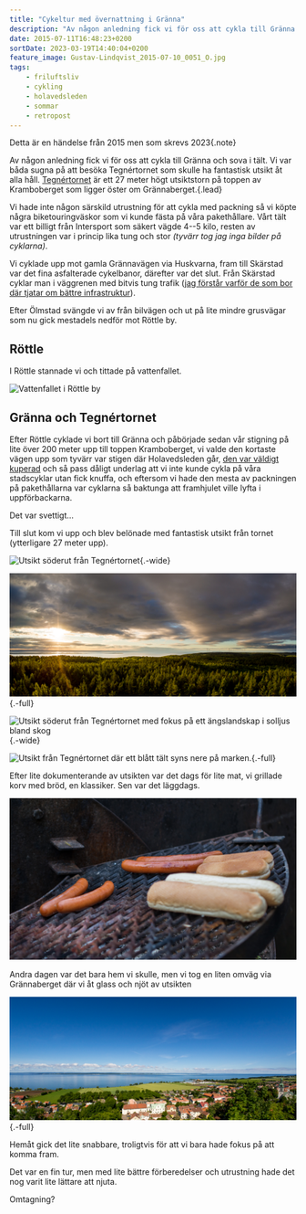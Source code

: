 ```yaml
---
title: "Cykeltur med övernattning i Gränna"
description: "Av någon anledning fick vi för oss att cykla till Gränna och sova i tält. Vi var båda sugna på att besöka Tegnértornet som skulle ha fantastisk utsikt åt alla håll…"
date: 2015-07-11T16:48:23+0200
sortDate: 2023-03-19T14:40:04+0200
feature_image: Gustav-Lindqvist_2015-07-10_0051_O.jpg
tags:
    - friluftsliv
    - cykling
    - holavedsleden
    - sommar
    - retropost
---
```


Detta är en händelse från 2015 men som skrevs 2023{.note}

Av någon anledning fick vi för oss att cykla till Gränna och sova i tält. Vi var båda sugna på att besöka Tegnértornet som skulle ha fantastisk utsikt åt alla håll. [Tegnértornet][JKPG.COM - Tegnértornet] är ett 27 meter högt utsiktstorn på toppen av Kramboberget som ligger öster om Grännaberget.{.lead}

Vi hade inte någon särskild utrustning för att cykla med packning så vi köpte några biketouringväskor som vi kunde fästa på våra pakethållare. Vårt tält var ett billigt från Intersport som säkert vägde 4--5 kilo, resten av utrustningen var i princip lika tung och stor *(tyvärr tog jag inga bilder på cyklarna)*.

Vi cyklade upp mot gamla Grännavägen via Huskvarna, fram till Skärstad var det fina asfalterade cykelbanor, därefter var det slut. Från Skärstad cyklar man i väggrenen med bitvis tung trafik ([jag förstår varför de som bor där tjatar om bättre infrastruktur][JP - Skärstadalen kräver gång- och cykelväg]).

Efter Ölmstad svängde vi av från bilvägen och ut på lite mindre grusvägar som nu gick mestadels nedför mot Röttle by.

## Röttle

I Röttle stannade vi och tittade på vattenfallet.

![Vattenfallet i Röttle by](Gustav-Lindqvist_2015-07-10_0016_O.jpg)

## Gränna och Tegnértornet

Efter Röttle cyklade vi bort till Gränna och påbörjade sedan vår stigning på lite över 200 meter upp till toppen Kramboberget, vi valde den kortaste vägen upp som tyvärr var stigen där Holavedsleden går, [den var väldigt kuperad](stigning-upp-till-tegnertornet.pdf) och så pass dåligt underlag att vi inte kunde cykla på våra stadscyklar utan fick knuffa, och eftersom vi hade den mesta av packningen på pakethållarna var cyklarna så baktunga att framhjulet ville lyfta i uppförbackarna.

Det var svettigt…

Till slut kom vi upp och blev belönade med fantastisk utsikt från tornet (ytterligare 27 meter upp).

![Utsikt söderut från Tegnértornet](Gustav-Lindqvist_2015-07-10_0040_O.jpg "Söderut"){.-wide}

![Utsikt mot nordväst från Tegnértornet. Solen är på väg ner över Visingsö och Vättern.](Gustav-Lindqvist_2015-07-10_0045-Edit_O.jpg "Norrut"){.-full}

![Utsikt söderut från Tegnértornet med fokus på ett ängslandskap i solljus bland skog](Gustav-Lindqvist_2015-07-10_0049_O.jpg "Söderut"){.-wide}

![Utsikt från Tegnértornet där ett blått tält syns nere på marken.](Gustav-Lindqvist_2015-07-10_0058_O.jpg "Tältplatsen"){.-full}

Efter lite dokumenterande av utsikten var det dags för lite mat, vi grillade korv med bröd, en klassiker. Sen var det läggdags.

![Korv och korvbröd på ett grillgaller](Gustav-Lindqvist_2015-07-10_0033_O.jpg)

Andra dagen var det bara hem vi skulle, men vi tog en liten omväg via Grännaberget där vi åt glass och njöt av utsikten

![Gränna i sommarskrud sett från Grännaberget](Gustav-Lindqvist_2015-07-11_0066_O.jpg "Gränna"){.-full}

Hemåt gick det lite snabbare, troligtvis för att vi bara hade fokus på att komma fram.

Det var en fin tur, men med lite bättre förberedelser och utrustning hade det nog varit lite lättare att njuta.

Omtagning?

[JKPG.COM - Tegnértornet]: https://jkpg.com/sv/granna-visingso/tegnertornetskogstornet/
[JP - Skärstadalen kräver gång- och cykelväg]: https://www.jp.se/story/ffd9a14f-abc1-4622-a5ab-dfba91bca10a